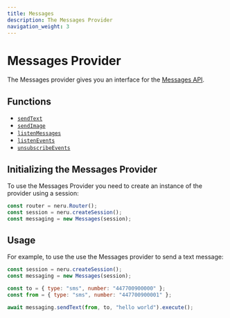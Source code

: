 ```yaml
---
title: Messages
description: The Messages Provider
navigation_weight: 3
---
```


# Messages Provider

The Messages provider gives you an interface for the [Messages API](/messages/overview).

## Functions

* [`sendText`](/neru/code-snippets/messages-provider/send-message)
* [`sendImage`](/neru/code-snippets/messages-provider/send-image)
* [`listenMessages`](/neru/code-snippets/messages-provider/listen-messages)
* [`listenEvents`](/neru/code-snippets/messages-provider/listen-events)
* [`unsubscribeEvents`](/neru/code-snippets/messages-provider/unsubscribe-events)

## Initializing the Messages Provider

To use the Messages Provider you need to create an instance of the provider using a session:

```javascript
const router = neru.Router();
const session = neru.createSession();
const messaging = new Messages(session);
```

## Usage

For example, to use the use the Messages provider to send a text message:

```javascript
const session = neru.createSession();
const messaging = new Messages(session);

const to = { type: "sms", number: "447700900000" };
const from = { type: "sms", number: "447700900001" }; 

await messaging.sendText(from, to, "hello world").execute();
```